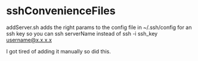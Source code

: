 # sshConvenienceFiles
addServer.sh adds the right params to the config file in ~/.ssh/config for an ssh key so you can ssh serverName instead of ssh -i ssh_key username@x.x.x.x 


I got tired of adding it manually so did this.
